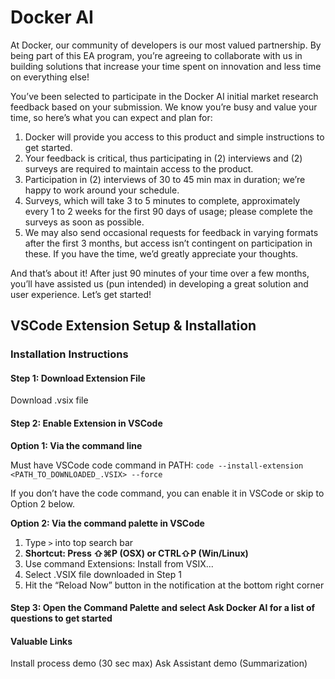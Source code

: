 # Docker AI

At Docker, our community of developers is our most valued partnership. By being part of this EA program, you’re agreeing to collaborate with us in building solutions that increase your time spent on innovation and less time on everything else! 

You’ve been selected to participate in the Docker AI initial market research feedback based on your submission. We know you’re busy and value your time, so here’s what you can expect and plan for:

1. Docker will provide you access to this product and simple instructions to get started.
2. Your feedback is critical, thus participating in (2) interviews and (2) surveys are required to maintain access to the product.
3. Participation in (2) interviews of 30 to 45 min max in duration; we’re happy to work around your schedule.
4. Surveys, which will take 3 to 5 minutes to complete, approximately every 1 to 2 weeks for the first 90 days of usage; please complete the surveys as soon as possible.
5. We may also send occasional requests for feedback in varying formats after the first 3 months, but access isn’t contingent on participation in these. If you have the time, we’d greatly appreciate your thoughts.

And that’s about it! After just 90 minutes of your time over a few months, you’ll have assisted us (pun intended) in developing a great solution and user experience. Let’s get started! 

## VSCode Extension Setup & Installation

### Installation Instructions

#### Step 1: Download Extension File
Download .vsix file 

#### Step 2: Enable Extension in VSCode
**Option 1: Via the command line**

Must have VSCode code command in PATH:
`code --install-extension <PATH_TO_DOWNLOADED_.VSIX> --force`

If you don’t have the code command, you can enable it in VSCode or skip to Option 2 below.

**Option 2: Via the command palette in VSCode**
1. Type `>` into top search bar
2. **Shortcut: Press ⇧⌘P (OSX) or CTRL⇧P (Win/Linux)**
3. Use command Extensions: Install from VSIX...
4. Select .VSIX file downloaded in Step 1
5. Hit the “Reload Now” button in the notification at the bottom right corner

#### Step 3: Open the Command Palette and select Ask Docker AI for a list of questions to get started

#### Valuable Links
Install process demo (30 sec max)
Ask Assistant demo (Summarization)


